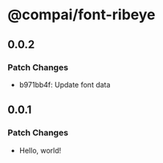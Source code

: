 # @compai/font-ribeye

## 0.0.2

### Patch Changes

- b971bb4f: Update font data

## 0.0.1

### Patch Changes

- Hello, world!
